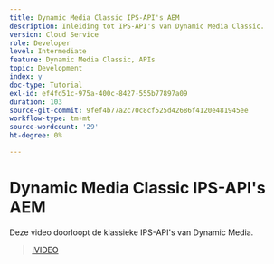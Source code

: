 ```yaml
---
title: Dynamic Media Classic IPS-API's AEM
description: Inleiding tot IPS-API's van Dynamic Media Classic.
version: Cloud Service
role: Developer
level: Intermediate
feature: Dynamic Media Classic, APIs
topic: Development
index: y
doc-type: Tutorial
exl-id: ef4fd51c-975a-400c-8427-555b77897a09
duration: 103
source-git-commit: 9fef4b77a2c70c8cf525d42686f4120e481945ee
workflow-type: tm+mt
source-wordcount: '29'
ht-degree: 0%

---
```


# Dynamic Media Classic IPS-API&#39;s AEM

Deze video doorloopt de klassieke IPS-API&#39;s van Dynamic Media.

>[!VIDEO](https://video.tv.adobe.com/v/335453?quality=12&learn=on)
